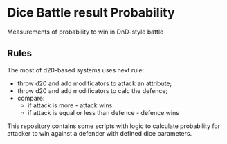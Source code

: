# Dice Battle result Probability
Measurements of probability to win in DnD-style battle

## Rules
The most of d20-based systems uses next rule:
* throw d20 and add modificators to attack an attribute;
* throw d20 and add modificators to calc the defence;
* compare:
    *  if attack is more - attack wins
    * if attack is equal or less than defence - defence wins

This repository contains some scripts with logic to calculate probability for attacker to win against a defender with defined dice parameters.
 
